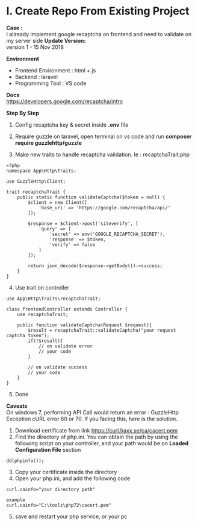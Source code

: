 # I. Create Repo From Existing Project
**Case :**  
I allready implement google recaptcha on frontend and need to validate on my server side
**Update Version:**  
version 1 - 15 Nov 2018

**Environment**  
- Frontend Environment : html + js
- Backend : laravel
- Programming Tool : VS code

**Docs**  
https://developers.google.com/recaptcha/intro

**Step By Step**  
1. Config recaptcha key & secret inside **.env** file
  
2. Require guzzle on laravel,  open terminal on vs code and run **composer require guzzlehttp/guzzle**
  
3. Make new traits to handle recaptcha validation.  Ie : recaptchaTrait.php
```
<?php
namespace App\Http\Traits;

use GuzzleHttp\Client;

trait recaptchaTrait {
    public static function validateCaptcha($token = null) {
        $client = new Client([
            'base_uri' => 'https://google.com/recaptcha/api/'
        ]);

        $response = $client->post('siteverify', [
            'query' => [
                'secret' => env('GOOGLE_RECAPTCHA_SECRET'),
                'response' => $token,
                'verify' => false
            ]
        ]);

        return json_decode($response->getBody())->success;
    }
}
```

4.  Use trait on controller 
```
use App\Http\Traits\recaptchaTrait;

class frontendController extends Controller {
    use recaptchaTrait;

    public function validateCaptcha(Request $request){
        $result = recaptchaTrait::validateCaptcha("your request captcha token");
        if(!$result){
            // on validate error
            // your code
        }

        // on validate success
        // your code
    }
}
```

5.  Done

  
**Caveats**  
On windows 7, performing API Call would return an error : GuzzleHttp Exception cURL error 60 or 70. If you facing this, here is the solution.
1. Download certificate from link https://curl.haxx.se/ca/cacert.pem
2. Find the directory of php.ini. You can obtain the path by using the following script on your controller, and your path would be on **Loaded Configuration File** section
```
dd(phpinfo());
```
3. Copy your certificate inside the directory
4. Open your php.ini,  and add the following code
```
curl.cainfo="your directory path"

example
curl.cainfo="C:\tools\php72\cacert.pem"
```
5. save and restart your php service, or your pc